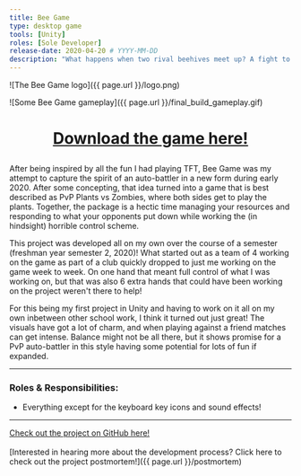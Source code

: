 ```yaml
---
title: Bee Game
type: desktop game
tools: [Unity]
roles: [Sole Developer]
release-date: 2020-04-20 # YYYY-MM-DD
description: "What happens when two rival beehives meet up? A fight to the death of course! In this local 1v1 auto battler, send your bees into battle to out-plan and take down the opposing hive."
---
```


![The Bee Game logo]({{ page.url }}/logo.png)

![Some Bee Game gameplay]({{ page.url }}/final_build_gameplay.gif)  

<h1>
  <p style="text-align: center;">
      <a href="{{ page.url }}/bee-game-executables.zip" download>Download the game here!</a>
  </p>
</h1>

After being inspired by all the fun I had playing TFT, Bee Game was my attempt to capture the spirit of an auto-battler in a new form during early 2020. After some concepting, that idea turned into a game that is best described as PvP Plants vs Zombies, where both sides get to play the plants. Together, the package is a hectic time managing your resources and responding to what your opponents put down while working the (in hindsight) horrible control scheme.  

This project was developed all on my own over the course of a semester (freshman year semester 2, 2020)! What started out as a team of 4 working on the game as part of a club quickly dropped to just me working on the game week to week. On one hand that meant full control of what I was working on, but that was also 6 extra hands that could have been working on the project weren't there to help!  

For this being my first project in Unity and having to work on it all on my own inbetween other school work, I think it turned out just great! The visuals have got a lot of charm, and when playing against a friend matches can get intense. Balance might not be all there, but it shows promise for a PvP auto-battler in this style having some potential for lots of fun if expanded.

---

### Roles & Responsibilities:
* Everything except for the keyboard key icons and sound effects!

---

[Check out the project on GitHub here!](https://github.com/rjmarzec/Bee_Game)  
<br>
[Interested in hearing more about the development process? Click here to check out the project postmortem!]({{ page.url }}/postmortem)  
